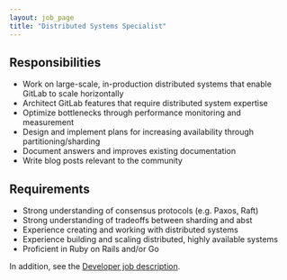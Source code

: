 ```yaml
---
layout: job_page
title: "Distributed Systems Specialist"
---
```


## Responsibilities

* Work on large-scale, in-production distributed systems that enable GitLab to scale horizontally
* Architect GitLab features that require distributed system expertise
* Optimize bottlenecks through performance monitoring and measurement
* Design and implement plans for increasing availability through partitioning/sharding
* Document answers and improves existing documentation
* Write blog posts relevant to the community

## Requirements

* Strong understanding of consensus protocols (e.g. Paxos, Raft)
* Strong understanding of tradeoffs between sharding and abst
* Experience creating and working with distributed systems
* Experience building and scaling distributed, highly available systems
* Proficient in Ruby on Rails and/or Go

In addition, see the [Developer job description](/jobs/developer/).
